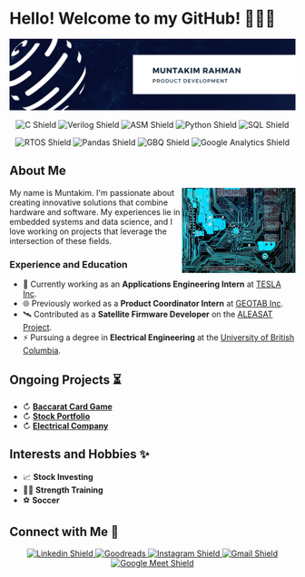 # Hello! Welcome to my GitHub! 🙋🏽‍♂️

[![Header](Images/Muntakim_Canva.png "Header")](https://www.linkedin.com/in/muntakim-rahman/)

<!-- **Dipto9999/dipto9999** is a ✨ _special_ ✨ repository because its `README.md` (this file) appears on your GitHub profile. -->

<p align="center">
    <img src="https://img.shields.io/badge/c-%2300599C.svg?style=for-the-badge&logo=c&logoColor=white" title="C Shield">
    <img src="https://img.shields.io/badge/Verilog-red?style=for-the-badge&logo=IEEE&logoColor=black" title="Verilog Shield">
    <img src="https://img.shields.io/badge/ASM-07405E?style=for-the-badge&logo=Arm&logoColor=black" title="ASM Shield">
    <img src="https://img.shields.io/badge/Python-grey?style=for-the-badge&logo=python&logoColor=blue" title="Python Shield">
    <img src="https://img.shields.io/badge/SQL-orange?style=for-the-badge&logo=sqlite&logoColor=white" title="SQL Shield">
</p>

<p align="center">
    <img src="https://img.shields.io/badge/FreeRTOS-turquoise?style=for-the-badge&logo=STMicroelectronics&logoColor=white" title="RTOS Shield">
    <img src="https://img.shields.io/badge/Pandas-2C2D72?style=for-the-badge&logo=pandas&logoColor=white" title="Pandas Shield">
    <img src="https://img.shields.io/badge/Big_Query-blue?style=for-the-badge&logo=Google Cloud&logoColor=white" title="GBQ Shield">
    <img src="https://img.shields.io/badge/Google_Analytics-crimson?style=for-the-badge&logo=Google Analytics&logoColor=white" title="Google Analytics Shield">
</p>

## About Me

<img align = "right" src = "Images/Circuit_Board.jpg" width = 200 height = 150/>

My name is Muntakim. I'm passionate about creating innovative solutions that combine hardware and software. My experiences lie in embedded systems and data science, and I love working on projects that leverage the intersection of these fields.

### Experience and Education

- 🔋 Currently working as an **Applications Engineering Intern** at [TESLA Inc](https://www.tesla.com/en_eu/megapack).
- 🌐 Previously worked as a **Product Coordinator Intern** at [GEOTAB Inc](https://www.geotab.com/).
- 🛰️ Contributed as a **Satellite Firmware Developer** on the [ALEASAT Project](https://www.ubcorbit.com/).
- ⚡ Pursuing a degree in **Electrical Engineering** at the [University of British Columbia](https://you.ubc.ca/ubc_programs/electrical-engineering-vancouver/).

## Ongoing Projects ⏳

- ↻ [**Baccarat Card Game**](https://github.com/Dipto9999/Baccarat_Card_Game)
- ↻ [**Stock Portfolio**](https://github.com/Dipto9999/Stock_Price_Correlations)
- ↻ [**Electrical Company**](https://github.com/Dipto9999/Electrical_Company)

## Interests and Hobbies ✨

- 📈 **Stock Investing**
- 🏋️‍♂️ **Strength Training**
- ⚽ **Soccer**

## Connect with Me 🤝

<p align = "center">
    <a href = "https://www.linkedin.com/in/muntakim-rahman/">
        <img src = "https://img.shields.io/badge/Muntakim_Rahman-0077B5?style=for-the-badge&logo=Linkedin&logoColor=white&link=https://www.linkedin.com/in/muntakim-rahman/" title = "Linkedin Shield">
    </a>
    <a href = "https://www.goodreads.com/user/show/153601337-muntakim-rahman">
        <img src = "https://img.shields.io/badge/Reads-orange?style=for-the-badge&logo=Goodreads&logoColor=black&link=https://www.goodreads.com/user/show/153601337-muntakim-rahman" title = "Goodreads">
    </a>
    <a href = "https://www.instagram.com/dipto9999/">
        <img src = "https://img.shields.io/badge/Dipto9999-E4405F?style=for-the-badge&logo=Instagram&logoColor=white&link=https://www.instagram.com/dipto9999/" title = "Instagram Shield">
    </a>
    <a href = "mailto:dipto100@alum.ubc.ca">
        <img src = "https://img.shields.io/badge/Email_me!-D14836?style=for-the-badge&logo=Gmail&logoColor=white&link=mailto:dipto100@alum.ubc.ca" title = "Gmail Shield">
    </a>
    <a href = "https://calendly.com/muntakim-rahman">
        <img src = "https://img.shields.io/badge/Let's_Chat!-lightblue?style=for-the-badge&logo=Google Meet&logoColor=black&link=https://calendly.com/muntakim-rahman" title = "Google Meet Shield">
    </a>
</p>